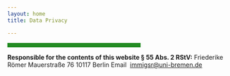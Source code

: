 ```yaml
---
layout: home
title: Data Privacy

---
```

<hr width="60%" style="height: 10px; background-color: #228b22; border-radius: 0;" align="center">

**Responsible for the contents of this website § 55 Abs. 2 RStV:**
Friederike Römer 
Mauerstraße 76
10117 Berlin
Email  immigsr@uni-bremen.de
